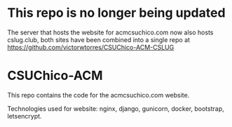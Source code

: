 # This repo is no longer being updated
The server that hosts the website for acmcsuchico.com now also hosts cslug.club, both sites
have been combined into a single repo at https://github.com/victorwtorres/CSUChico-ACM-CSLUG

# CSUChico-ACM
This repo contains the code for the acmcsuchico.com website.

Technologies used for website: nginx, django, gunicorn, docker, bootstrap, letsencrypt.
